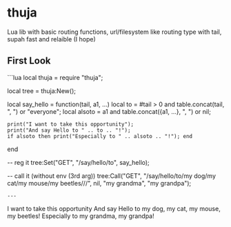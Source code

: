 # thuja
Lua lib with basic routing functions, url/filesystem like routing type with tail, supah fast and relaible (I hope)

<h2>First Look</h2>
```lua
local thuja = require "thuja";

local tree = thuja:New();

local say_hello = function(tail, a1, ...)
	local to = #tail > 0 and table.concat(tail, ", ") or "everyone";
	local alsoto = a1 and table.concat({a1, ...}, ", ") or nil;

	print("I want to take this opportunity");
	print("And say Hello to " .. to .. "!");
	if alsoto then print("Especially to " .. alsoto .. "!"); end
end

-- reg it
tree:Set("GET", "/say/hello/to", say_hello);

-- call it (without env (3rd arg))
tree:Call("GET", "/say/hello/to/my dog/my cat/my mouse/my beetles///", nil, "my grandma", "my grandpa");
```
---
```
I want to take this opportunity
And say Hello to my dog, my cat, my mouse, my beetles!
Especially to my grandma, my grandpa!
```
